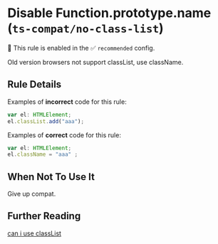 # Disable Function.prototype.name (`ts-compat/no-class-list`)

💼 This rule is enabled in the ✅ `recommended` config.

<!-- end auto-generated rule header -->

Old version browsers not support classList, use className.

## Rule Details

Examples of **incorrect** code for this rule:

```ts
var el: HTMLElement;
el.classList.add("aaa");
```

Examples of **correct** code for this rule:

```ts
var el: HTMLElement;
el.className = "aaa" ;
```

## When Not To Use It

Give up compat.

## Further Reading

[can i use classList](https://caniuse.com/classlist)
